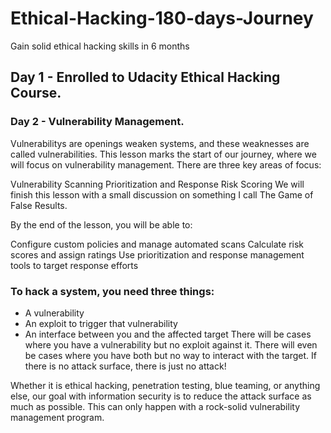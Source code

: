 # Ethical-Hacking-180-days-Journey
Gain solid ethical hacking skills in 6 months 
## Day 1  -  Enrolled to Udacity Ethical Hacking Course.
### Day 2 - Vulnerability Management.
Vulnerabilitys are openings weaken systems, and these weaknesses are called vulnerabilities. This lesson marks the start of our journey, where we will focus on vulnerability management. There are three key areas of focus:

Vulnerability Scanning
Prioritization and Response
Risk Scoring
We will finish this lesson with a small discussion on something I call The Game of False Results.

By the end of the lesson, you will be able to:

Configure custom policies and manage automated scans
Calculate risk scores and assign ratings
Use prioritization and response management tools to target response efforts

### To hack a system, you need three things:
- A vulnerability
- An exploit to trigger that vulnerability
- An interface between you and the affected target
There will be cases where you have a vulnerability but no exploit against it. There will even be cases where you have both but no way to interact with the target. If there is no attack surface, there is just no attack!

Whether it is ethical hacking, penetration testing, blue teaming, or anything else, our goal with information security is to reduce the attack surface as much as possible. This can only happen with a rock-solid vulnerability management program.
